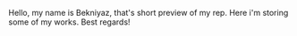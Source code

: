 Hello, my name is Bekniyaz, that's short preview of my rep. Here i'm storing some of my works. Best regards!

